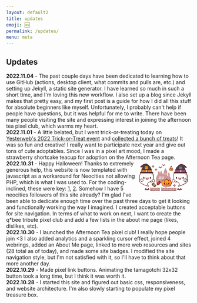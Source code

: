 ```yaml
---
layout: default2
title: updates
emoji: 🆕
permalink: /updates/
menu: meta
---
```

<h2>Updates</h2>
<b>2022.11.04</b> - The past couple days have been dedicated to learning how to use GitHub (actions, desktop client, what commits and pulls are, etc.) and setting up Jekyll, a static site generator. 
I have learned so much in such a short time, and I'm loving this new workflow. 
I also set up a blog since Jekyll makes that pretty easy, and my first post is a guide for how I did all this stuff for absolute beginners like myself. Unfortunately, I probably can't help if people have questions, but it was helpful for me to write. There have been many people visiting the site and expressing interest in joining the afternoon tea pixel club, which warms my heart. 
<br>
<b>2022.11.01</b> - A little belated, but I went trick-or-treating today on <a target="_blank" href="https://yesterweb.org/trickortreat2022/">Yesterweb's 2022 Trick-or-Treat event</a> and <a href="/halloween2022.html">collected a bunch of treats</a>!
It was so fun and creative! I really want to participate next year and give out tons of cute adoptables.
Since I was in a pixel art mood, I made a strawberry shortcake teacup for adoption on the Afternoon Tea page.
<br>
<a target="_blank" href="http://cute.lolipop.jp/hotchoco.html"><img src="/graphics/toy/halloween_big.gif" align="right"  style="margin: 8px;" title="credit: hotchoco"/></a>
<b>2022.10.31</b> - Happy Halloween! Thanks to extremely generous help, this website is now templated with javascript as a workaround for Neocities not allowing PHP, which is what I was used to. 
For the coding-inclined, these were key: <a target="_blank" href="https://www.freecodecamp.org/news/reusable-html-components-how-to-reuse-a-header-and-footer-on-a-website/">1</a>, <a target="_blank" href="https://developer.mozilla.org/en-US/docs/Web/Web_Components/Using_templates_and_slots#adding_flexibility_with_slots">2</a>. 
Somehow I have 5 neocities followers of this site already?
I'm glad I've been able to dedicate enough time over the past three days to get it looking and functionally working the way I imagined.
I created acceptable buttons for site navigation. 
In terms of what to work on next, I want to create the q*bee tribute pixel club and add a few lists in the about me page (likes, dislikes, etc).
<br>
<b>2022.10.30</b> - I launched the Afternoon Tea pixel club! I really hope people join &lt;3
I also added analytics and a sparkling cursor effect, joined 4 webrings, added an About Me page, linked to more web resources and sites (28 total as of today), and made some site badges. 
I modified the site navigation style, but I'm not satisfied with it, so I'll have to think about that more another day. 
<br>
<b>2022.10.29</b> - Made pixel link buttons. 
Animating the tamagotchi 32x32 button took a long time, but I think it was worth it. 
<br>
<b>2022.10.28</b> - I started this site and figured out basic css, responsiveness, and website architecture.
I'm also slowly starting to populate my pixel treasure box.